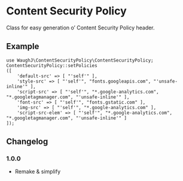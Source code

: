 Content Security Policy
=========================

Class for easy generation o’ Content Security Policy header.

## Example

    use WaughJ\ContentSecurityPolicy\ContentSecurityPolicy;
    ContentSecurityPolicy::setPolicies
    ([
        'default-src' => [ "'self'" ],
        'style-src' => [ "'self'", "fonts.googleapis.com", "'unsafe-inline'" ],
        'script-src' => [ "'self'", "*.google-analytics.com", "*.googletagmanager.com", "'unsafe-inline'" ],
        'font-src' => [ "'self'", "fonts.gstatic.com" ],
        'img-src' => [ "'self'", "*.google-analytics.com" ],
        'script-src-elem' => [ "'self'", "*.google-analytics.com", "*.googletagmanager.com", "'unsafe-inline'" ]
    ]);

## Changelog

### 1.0.0
* Remake & simplify
